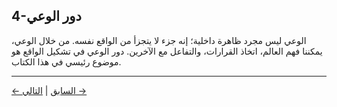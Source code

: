 ## 4-دور الوعي

الوعي ليس مجرد ظاهرة داخلية؛ إنه جزء لا يتجزأ من الواقع نفسه. من خلال الوعي، يمكننا فهم العالم، اتخاذ القرارات، والتفاعل مع الآخرين. دور الوعي في تشكيل الواقع هو موضوع رئيسي في هذا الكتاب.

---
<div class="navigation-links">
<a href="03_بنية_الواقع.md" class="nav-link prev-link">← السابق</a> | <a href="05_لماذا_نحن_كائنات_واعية_هنا.md" class="nav-link next-link">التالي →</a>
</div>
